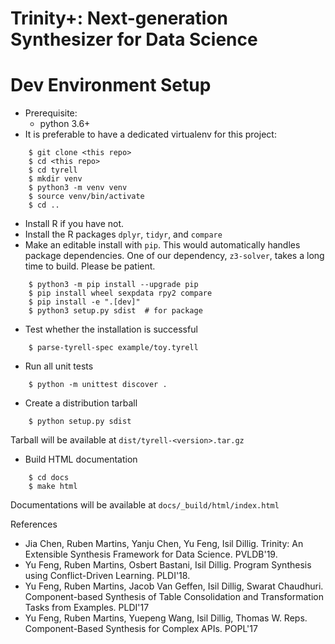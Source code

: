 # Trinity+: Next-generation Synthesizer for Data Science

Dev Environment Setup
=====================
- Prerequisite:
    - python 3.6+  
- It is preferable to have a dedicated virtualenv for this project:
```
    $ git clone <this repo>
    $ cd <this repo>
    $ cd tyrell
    $ mkdir venv
    $ python3 -m venv venv
    $ source venv/bin/activate
    $ cd ..
```
- Install R if you have not.
- Install the R packages `dplyr`, `tidyr`, and `compare`
- Make an editable install with `pip`. This would automatically handles package dependencies. One of our dependency, `z3-solver`, takes a long time to build. Please be patient.
```
    $ python3 -m pip install --upgrade pip
    $ pip install wheel sexpdata rpy2 compare
    $ pip install -e ".[dev]"
    $ python3 setup.py sdist  # for package
```
- Test whether the installation is successful
```
    $ parse-tyrell-spec example/toy.tyrell
```
- Run all unit tests
```
    $ python -m unittest discover .
```
- Create a distribution tarball
```
    $ python setup.py sdist
```
  Tarball will be available at `dist/tyrell-<version>.tar.gz`
- Build HTML documentation
```
    $ cd docs
    $ make html
```
  Documentations will be available at `docs/_build/html/index.html`
    
References
- Jia Chen, Ruben Martins, Yanju Chen, Yu Feng, Isil Dillig. Trinity: An Extensible Synthesis Framework for Data Science. PVLDB'19.
- Yu Feng, Ruben Martins, Osbert Bastani, Isil Dillig. Program Synthesis using Conflict-Driven Learning. PLDI'18.
- Yu Feng, Ruben Martins, Jacob Van Geffen, Isil Dillig, Swarat Chaudhuri. Component-based Synthesis of Table Consolidation and Transformation Tasks from Examples. PLDI'17
- Yu Feng, Ruben Martins, Yuepeng Wang, Isil Dillig, Thomas W. Reps. Component-Based Synthesis for Complex APIs. POPL'17
